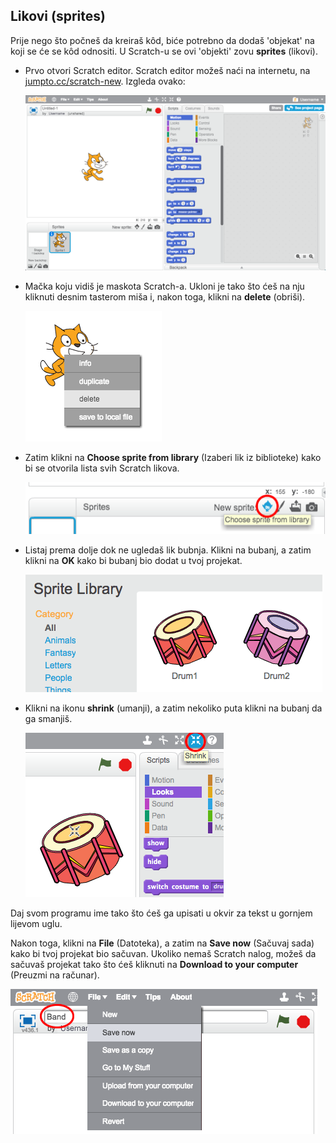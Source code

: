 ## Likovi (sprites)

Prije nego što počneš da kreiraš kôd, biće potrebno da dodaš 'objekat' na koji se će se kôd odnositi. U Scratch-u se ovi 'objekti' zovu **sprites** (likovi).

+ Prvo otvori Scratch editor. Scratch editor možeš naći na internetu, na <a href="http://jumpto.cc/scratch-new" target="_blank">jumpto.cc/scratch-new</a>. Izgleda ovako:
    
    ![snimak ekrana](images/band-scratch.png)

+ Mačka koju vidiš je maskota Scratch-a. Ukloni je tako što ćeš na nju kliknuti desnim tasterom miša i, nakon toga, klikni na **delete** (obriši).
    
    ![snimak ekrana](images/band-delete.png)

+ Zatim klikni na **Choose sprite from library** (Izaberi lik iz biblioteke) kako bi se otvorila lista svih Scratch likova.
    
    ![snimak ekrana](images/band-sprite-library.png)

+ Listaj prema dolje dok ne ugledaš lik bubnja. Klikni na bubanj, a zatim klikni na **OK** kako bi bubanj bio dodat u tvoj projekat.
    
    ![snimak ekrana](images/band-sprite-drum.png)

+ Klikni na ikonu **shrink** (umanji), a zatim nekoliko puta klikni na bubanj da ga smanjiš.
    
    ![snimak ekrana](images/band-shrink.png)

Daj svom programu ime tako što ćeš ga upisati u okvir za tekst u gornjem lijevom uglu.

Nakon toga, klikni na **File** (Datoteka), a zatim na **Save now** (Sačuvaj sada) kako bi tvoj projekat bio sačuvan. Ukoliko nemaš Scratch nalog, možeš da sačuvaš projekat tako što ćeš kliknuti na **Download to your computer** (Preuzmi na računar).

![snimak ekrana](images/band-save.png)